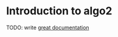 # Introduction to algo2

TODO: write [great documentation](http://jacobian.org/writing/great-documentation/what-to-write/)
